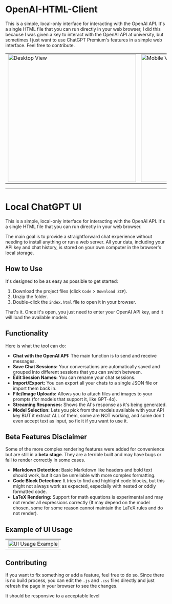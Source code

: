 # OpenAI-HTML-Client
This is a simple, local-only interface for interacting with the OpenAI API. It's a single HTML file that you can run directly in your web browser, I did this because I was given a key to interact with the OpenAI API at university, but sometimes I just want to use ChatGPT Premium's features in a simple web interface. Feel free to contribute.
<div align="center">
  <table border="0">
    <tr>
      <td>
        <img src="https://github.com/user-attachments/assets/32c9dff8-2c59-4ade-b406-79fa1219e4d7" alt="Desktop View" height="400">
      </td>
      <td>
        <img src="https://github.com/user-attachments/assets/1e04dd13-dbb6-4f9a-9c80-901d63e5cc8f" alt="Mobile View" height="400">
      </td>
    </tr>
  </table>
</div>
    

***

# Local ChatGPT UI

This is a simple, local-only interface for interacting with the OpenAI API. It's a single HTML file that you can run directly in your web browser.

The main goal is to provide a straightforward chat experience without needing to install anything or run a web server. All your data, including your API key and chat history, is stored on your own computer in the browser's local storage.

## How to Use

It's designed to be as easy as possible to get started:

1.  Download the project files (click `Code` > `Download ZIP`).
2.  Unzip the folder.
3.  Double-click the `index.html` file to open it in your browser.

That's it. Once it's open, you just need to enter your OpenAI API key, and it will load the available models.

## Functionality

Here is what the tool can do:

*   **Chat with the OpenAI API:** The main function is to send and receive messages.
*   **Save Chat Sessions:** Your conversations are automatically saved and grouped into different sessions that you can switch between.
*   **Edit Session Names:** You can rename your chat sessions.
*   **Import/Export:** You can export all your chats to a single JSON file or import them back in.
*   **File/Image Uploads:** Allows you to attach files and images to your prompts (for models that support it, like GPT-4o).
*   **Streaming Responses:** Shows the AI's response as it's being generated.
*   **Model Selection:** Lets you pick from the models available with your API key BUT it extract ALL of them, some are NOT working, and some don't even accept text as input, so fix it if you want to use it.

## Beta Features Disclaimer

Some of the more complex rendering features were added for convenience but are still in a **beta stage**. They are a terrible built and may have bugs or fail to render correctly in some cases.

*   **Markdown Detection:** Basic Markdown like headers and bold text should work, but it can be unreliable with more complex formatting.
*   **Code Block Detection:** It tries to find and highlight code blocks, but this might not always work as expected, especially with nested or oddly formatted code.
*   **LaTeX Rendering:** Support for math equations is experimental and may not render all expressions correctly (It may depend on the model chosen, some for some reason cannot maintain the LaTeX rules and do not render).


## Example of UI Usage
      
<div align="center">
  <table border="0">
    <tr>
      <td>
        <img src="https://github.com/user-attachments/assets/693a6996-342d-49d8-9ccd-951253a6504f" alt="UI Usage Example" width="100%">
      </td>
    </tr>
  </table>
</div>
    
## Contributing

If you want to fix something or add a feature, feel free to do so. Since there is no build process, you can edit the `.js` and `.css` files directly and just refresh the page in your browser to see the changes.

It should be responsive to a acceptable level
